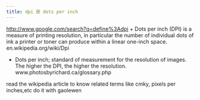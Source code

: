 ```yaml
---
title: dpi 是 dots per inch
---
```


<p><a href="http://www.google.com/search?q=define%3Adpi">http://www.google.com/search?q=define%3Adpi</a>
+ Dots per inch (DPI) is a measure of printing resolution, in particular the number of individual dots of ink a printer or toner can produce within a linear one-inch space.
en.wikipedia.org/wiki/Dpi</p>

<ul>
<li>Dots per inch; standard of measurement for the resolution of images. The higher the DPI, the higher the resolution.
www.photosbyrichard.ca/glossary.php</li>
</ul>

<p>read the wikipedia article to know related terms like cmky, pixels per inches,etc
do it with gaolewen</p>
